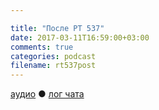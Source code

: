 ```yaml
---

title: "После РТ 537"
date: 2017-03-11T16:59:00+03:00
comments: true
categories: podcast
filename: rt537post
---
```

[аудио](http://cdn.radio-t.com/rt537post.mp3) ● [лог чата](http://chat.radio-t.com/logs/radio-t-537.html)
<audio src="http://cdn.radio-t.com/rt537post.mp3" preload="none"/>
